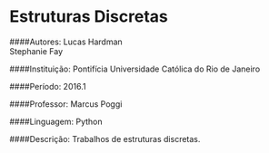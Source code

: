 # Estruturas Discretas

####Autores:
Lucas Hardman <br/>
Stephanie Fay

####Instituição:
Pontifícia Universidade Católica do Rio de Janeiro

####Período:
2016.1

####Professor:
Marcus Poggi

####Linguagem:
Python

####Descrição:
Trabalhos de estruturas discretas.
